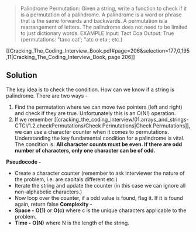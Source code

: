 > Palindrome Permutation: Given a string, write a function to check if it is a permutation of a palindrome. A palindrome is a word or phrase that is the same forwards and backwards. A permutation is a rearrangement of letters. The palindrome does not need to be limited to just dictionary words. EXAMPLE Input: Tact Coa Output: True (permutations: "taco cat'; "atc o eta·; etc.)

[[Cracking_The_Coding_Interview_Book.pdf#page=206&selection=177,0,195,11|Cracking_The_Coding_Interview_Book, page 206]]

## Solution
The key idea is to check the condition. How can we know if a string is palindrome. There are two ways - 
1. Find the permutation where we can move two pointers (left and right) and check if they are true. Unfortunately this is an O(N!) operation.
2. If we remember [[cracking_the_coding_interview/01.arrays_and_strings-CTCI/1.2.checkPermutations/Check Permutations|Check Permutations]], we can use a character counter when it comes to permutations. Understanding the key fundamental condition for a palindrome is vital. 
The condition is: **All character counts must be even. If there are odd number of characters, only one character can be of odd.**

**Pseudocode -**
- Create a character counter (remember to ask interviewer the nature of the problem, i.e. are capitals different etc.)
- Iterate the string and update the counter (in this case we can ignore all non-alphabetic characters.)
- Now loop over the counter, if a odd value is found, flag it. If it is found again, return false
**Complexity -**
- **Space -** **O(1)** or **O(c)** where c is the unique characters applicable to the problem.
- **Time -** **O(N)** where N is the length of the string.